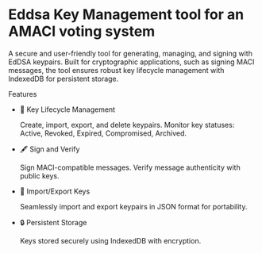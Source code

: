 # Eddsa Key Management tool for an AMACI voting system

A secure and user-friendly tool for generating, managing, and signing with EdDSA keypairs. Built for cryptographic applications, such as signing MACI messages, the tool ensures robust key lifecycle management with IndexedDB for persistent storage.

Features
- 🔑 Key Lifecycle Management

  Create, import, export, and delete keypairs.
Monitor key statuses: Active, Revoked, Expired, Compromised, Archived.
- 🖋️ Sign and Verify

    Sign MACI-compatible messages.
Verify message authenticity with public keys.
- 📂 Import/Export Keys

    Seamlessly import and export keypairs in JSON format for portability.
- 🔒 Persistent Storage

    Keys stored securely using IndexedDB with encryption.
